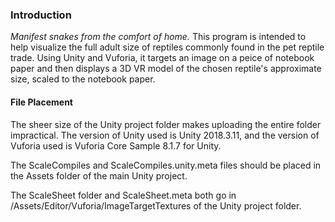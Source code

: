### **Introduction**
*Manifest snakes from the comfort of home.*
This program is intended to help visualize the full adult size of reptiles commonly found in the pet reptile trade. Using Unity and Vuforia, it targets an image on a peice of notebook paper and then displays a 3D VR model of the chosen reptile's approximate size, scaled to the notebook paper.

#### **File Placement**
The sheer size of the Unity project folder makes uploading the entire folder impractical. The version of Unity used is Unity 2018.3.11, and the version of Vuforia used is Vuforia Core Sample 8.1.7 for Unity.

The ScaleCompiles and ScaleCompiles.unity.meta files should be placed in the Assets folder of the main Unity project.

The ScaleSheet folder and ScaleSheet.meta both go in /Assets/Editor/Vuforia/ImageTargetTextures of the Unity project folder.
